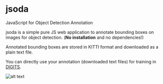# jsoda
JavaScript for Object Detection Annotation

jsoda is a simple pure JS web application to annotate bounding boxes on images for object detection.
(**No installation** and no dependencies!)

Annotated bounding boxes are stored in KITTI format and downloaded as a plain text file.

You can directly use your annotation (downloaded text files) for training in [DIGITS](https://developer.nvidia.com/digits).

![alt text](https://github.com/wiany11/jsoda/blob/master/demo/Screenshot%20from%202017-08-24%2017-52-55.png)
